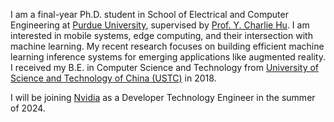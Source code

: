I am a final-year Ph.D. student in School of Electrical and Computer Engineering at [Purdue University](https://www.purdue.edu/), supervised by [Prof. Y. Charlie Hu](https://engineering.purdue.edu/~ychu/). I am interested in mobile systems, edge computing, and their intersection with machine learning. My recent research focuses on building efficient machine learning inference systems for emerging applications like augmented reality. I received my B.E. in Computer Science and Technology from [University of Science and Technology of China (USTC)](https://en.ustc.edu.cn/) in 2018.

I will be joining [Nvidia](https://www.nvidia.com/en-us/) as a Developer Technology Engineer in the summer of 2024.
